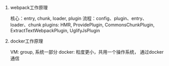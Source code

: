 1. webpack工作原理

    核心：entry, chunk, loader, plugin
    流程：config、plugin、entry、loader、chunk
    plugins: HMR, ProvidePlugin, CommonsChunkPlugin, ExtractTextWebpackPlugin, UglifyJsPlugin

2. docker工作原理

    VM: group, 系统一部分
    docker: 粒度更小，共用一个操作系统， 通过docker通信





